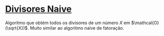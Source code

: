 # [Divisores Naive](get_divs_naive.cpp)

Algoritmo que obtém todos os divisores de um número $X$ em $\mathcal{O}(\sqrt{X})$. Muito similar ao algoritmo naive de fatoração.